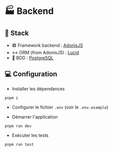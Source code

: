 # 🏭 Backend

## 🤘 Stack

- 🟦 Framework backend : [AdonisJS](https://adonisjs.com/)
- ↔️ ORM (from AdonisJS) : [Lucid](https://lucid.adonisjs.com/docs/introduction)
- 🐘 BDD : [PostgreSQL](https://www.postgresql.org/)

## 💻 Configuration
- Installer les dépendances
```
pnpm i
```
- Configurer le fichier `.env` (voir le `.env.example`)

- Démarrer l'application
```
pnpm run dev
```

- Exécuter les tests
```
pnpm run test
```
